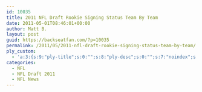 ```yaml
---
id: 10035
title: 2011 NFL Draft Rookie Signing Status Team By Team
date: 2011-05-01T08:46:01+00:00
author: Matt B.
layout: post
guid: https://backseatfan.com/?p=10035
permalink: /2011/05/2011-nfl-draft-rookie-signing-status-team-by-team/
ply_custom:
  - 'a:3:{s:9:"ply-title";s:0:"";s:8:"ply-desc";s:0:"";s:7:"noindex";s:0:"";}'
categories:
  - NFL
  - NFL Draft 2011
  - NFL News
---
```


<div class="entry">
</div>
